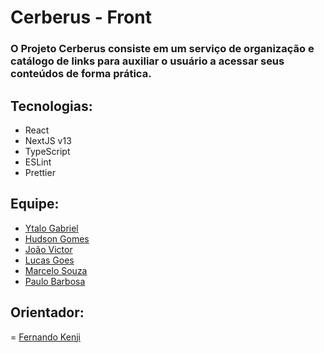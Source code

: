 # Cerberus - Front

### O Projeto Cerberus consiste em um serviço de organização e catálogo de links para auxiliar o usuário a acessar seus conteúdos de forma prática.


## Tecnologias:
- React
- NextJS v13
- TypeScript
- ESLint
- Prettier

## Equipe:
- [Ytalo Gabriel](https://github.com/ytalogabriel)
- [Hudson Gomes](https://github.com/gomeshud)
- [João Victor](https://github.com/vikmiranda)
- [Lucas Goes](https://github.com/lucasgmc16)
- [Marcelo Souza](https://github.com/marcelostenorio)
- [Paulo Barbosa](https://github.com/paulobarbos00)

## Orientador:
= [Fernando Kenji](https://github.com/fkenjikamei)
